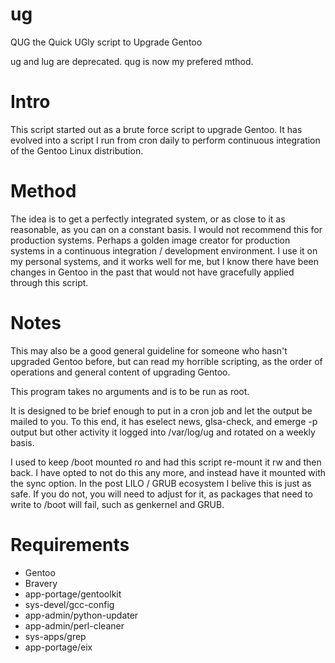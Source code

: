 ug
==

QUG the Quick UGly script to Upgrade Gentoo

ug and lug are deprecated. qug is now my prefered mthod.

Intro
===
This script started out as a brute force script to upgrade Gentoo. It has evolved into a script I run from cron daily to perform continuous integration of the Gentoo Linux distribution.

Method
===
The idea is to get a perfectly integrated system, or as close to it as reasonable, as you can on a constant basis. I would not recommend this for production systems. Perhaps a golden image creator for production systems in a continuous integration / development environment. I use it on my personal systems, and it works well for me, but I know there have been changes in Gentoo in the past that would not have gracefully applied through this script.

Notes
===
This may also be a good general guideline for someone who hasn't upgraded Gentoo before, but can read my horrible scripting, as the order of operations and general content of upgrading Gentoo.

This program takes no arguments and is to be run as root.

It is designed to be brief enough to put in a cron job and let the output be mailed to you. To this end, it has eselect news, glsa-check, and emerge -p output but other activity it logged into /var/log/ug and rotated on a weekly basis.

I used to keep /boot mounted ro and had this script re-mount it rw and then back. I have opted to not do this any more, and instead have it mounted with the sync option. In the post LILO / GRUB ecosystem I belive this is just as safe. If you do not, you will need to adjust for it, as packages that need to write to /boot will fail, such as genkernel and GRUB.

Requirements
===
- Gentoo
- Bravery
- app-portage/gentoolkit
- sys-devel/gcc-config
- app-admin/python-updater
- app-admin/perl-cleaner
- sys-apps/grep
- app-portage/eix
